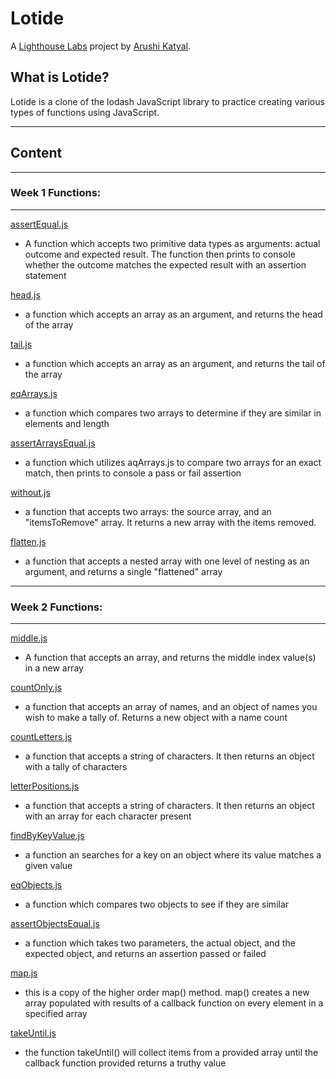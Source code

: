 # Lotide

A [Lighthouse Labs](https://www.lighthouselabs.ca/) project by [Arushi Katyal](https://github.com/katy-arushi).

## What is Lotide?

Lotide is a clone of the lodash JavaScript library to practice creating various types of functions using JavaScript.
 _____
## Content
______________
### Week 1 Functions:
___________
[assertEqual.js](/assertEqual.js)

* A function which accepts two primitive data types as arguments: actual outcome and expected result. The function then prints to console whether the outcome matches the expected result with an assertion statement

[head.js](/head.js)

* a function which accepts an array as an argument, and returns the head of the array

[tail.js](tail.js)

* a function which accepts an array as an argument, and returns the tail of the array

[eqArrays.js](/eqArrays.js)

* a function which compares two arrays to determine if they are similar in elements and length

[assertArraysEqual.js](/assertArraysEqual.js)

* a function which utilizes aqArrays.js to compare two arrays for an exact match, then prints to console a pass or fail assertion

[without.js](/without.js)

* a function that accepts two arrays: the source array, and an "itemsToRemove" array. It returns a new array with the items removed.

[flatten.js](/flatten.js)

* a function that accepts a nested array with one level of nesting as an argument, and returns a single "flattened" array
___________
### Week 2 Functions:
______

[middle.js](/middle.js)

* A function that accepts an array, and returns the middle index value(s) in a new array

[countOnly.js](/countOnly.js)

* a function that accepts an array of names, and an object of names you wish to make a tally of. Returns a new object with a name count

[countLetters.js](/countLetters.js)

* a function that accepts a string of characters. It then returns an object with a tally of characters

[letterPositions.js](/letterPositions.js)

* a function that accepts a string of characters. It then returns an object with an array for each character present

[findByKeyValue.js](/findKeyByValue.js)

* a function an searches for a key on an object where its value matches a given value

[eqObjects.js](/eqObjects.js)

* a function which compares two objects to see if they are similar

[assertObjectsEqual.js](/assertObjectsEqual.js)

* a function which takes two parameters, the actual object, and the expected object, and returns an assertion passed or failed

[map.js](/map.js)

* this is a copy of the higher order map() method. map() creates a new array populated with results of a callback function on every element in a specified array

[takeUntil.js](/takeUntil.js)

* the function takeUntil() will collect items from a provided array until the callback function provided returns a truthy value